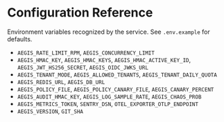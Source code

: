 # Configuration Reference

Environment variables recognized by the service. See `.env.example` for defaults.
- `AEGIS_RATE_LIMIT_RPM`, `AEGIS_CONCURRENCY_LIMIT`
- `AEGIS_HMAC_KEY`, `AEGIS_HMAC_KEYS`, `AEGIS_HMAC_ACTIVE_KEY_ID`, `AEGIS_JWT_HS256_SECRET`, `AEGIS_OIDC_JWKS_URL`
- `AEGIS_TENANT_MODE`, `AEGIS_ALLOWED_TENANTS`, `AEGIS_TENANT_DAILY_QUOTA`
- `AEGIS_REDIS_URL`, `AEGIS_DB_URL`
- `AEGIS_POLICY_FILE`, `AEGIS_POLICY_CANARY_FILE`, `AEGIS_CANARY_PERCENT`
- `AEGIS_AUDIT_HMAC_KEY`, `AEGIS_LOG_SAMPLE_RATE`, `AEGIS_CHAOS_PROB`
- `AEGIS_METRICS_TOKEN`, `SENTRY_DSN`, `OTEL_EXPORTER_OTLP_ENDPOINT`
- `AEGIS_VERSION`, `GIT_SHA`
